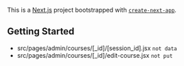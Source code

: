 This is a [Next.js](https://nextjs.org/) project bootstrapped with [`create-next-app`](https://github.com/vercel/next.js/tree/canary/packages/create-next-app).

## Getting Started
- src/pages/admin/courses/[_id]/[session_id].jsx ``not data``
- src/pages/admin/courses/[_id]/edit-course.jsx ```not put```